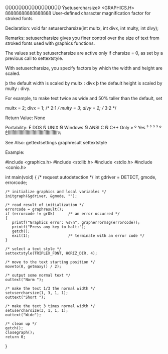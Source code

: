  ÜÜÜÜÜÜÜÜÜÜÜÜÜÜÜÜÜ
 ÝsetusercharsizeÞ               <GRAPHICS.H>
 ßßßßßßßßßßßßßßßßß
 User-defined character magnification factor for stroked fonts

 Declaration:
   void far setusercharsize(int multx, int divx, int multy, int divy);

 Remarks:
setusercharsize gives you finer control over the size of text from stroked
fonts used with graphics functions.

The values set by setusercharsize are active only if charsize = 0, as set by
a previous call to settextstyle.

With setusercharsize, you specify factors by which the width and height are
scaled.

  þ the default width is scaled by  multx : divx
  þ the default height is scaled by multy : divy.

For example, to make text twice as wide and 50% taller than the default, set

  multx = 2;  divx = 1;    /* 2:1 */
  multy = 3;  divy = 2;    /* 3:2 */

 Return Value:
  None

 Portability:
 É DOS Ñ UNIX Ñ Windows Ñ ANSI C Ñ C++ Only »
 º Yes ³      ³         ³        ³          º
 ÈÍÍÍÍÍÏÍÍÍÍÍÍÏÍÍÍÍÍÍÍÍÍÏÍÍÍÍÍÍÍÍÏÍÍÍÍÍÍÍÍÍÍ¼

 See Also:
  gettextsettings   graphresult       settextstyle

 Example:

 #include <graphics.h>
 #include <stdlib.h>
 #include <stdio.h>
 #include <conio.h>

 int main(void)
 {
    /* request autodetection */
    int gdriver = DETECT, gmode, errorcode;

    /* initialize graphics and local variables */
    initgraph(&gdriver, &gmode, "");

    /* read result of initialization */
    errorcode = graphresult();
    if (errorcode != grOk)      /* an error occurred */
    {
       printf("Graphics error: %s\n", grapherrormsg(errorcode));
       printf("Press any key to halt:");
       getch();
       exit(1);                 /* terminate with an error code */
    }

    /* select a text style */
    settextstyle(TRIPLEX_FONT, HORIZ_DIR, 4);

    /* move to the text starting position */
    moveto(0, getmaxy() / 2);

    /* output some normal text */
    outtext("Norm ");

    /* make the text 1/3 the normal width */
    setusercharsize(1, 3, 1, 1);
    outtext("Short ");

    /* make the text 3 times normal width */
    setusercharsize(3, 1, 1, 1);
    outtext("Wide");

    /* clean up */
    getch();
    closegraph();
    return 0;
 }

